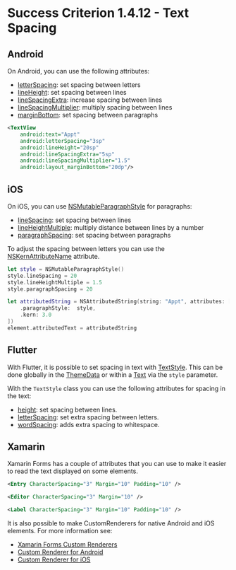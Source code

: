 # Success Criterion 1.4.12 - Text Spacing
## Android

On Android, you can use the following attributes:

- [letterSpacing](https://developer.android.com/reference/android/widget/TextView#attr_android:letterSpacing): set spacing between letters
- [lineHeight](https://developer.android.com/reference/android/widget/TextView#attr_android:lineHeight): set spacing between lines
- [lineSpacingExtra](https://developer.android.com/reference/android/widget/TextView#attr_android:lineSpacingExtra): increase spacing between lines
- [lineSpacingMultiplier](https://developer.android.com/reference/android/widget/TextView#attr_android:lineSpacingMultiplier): multiply spacing between lines
- [marginBottom](https://developer.android.com/reference/android/view/ViewGroup.MarginLayoutParams#attr_android:layout_marginBottom): set spacing between paragraphs

```xml
<TextView
    android:text="Appt"
    android:letterSpacing="3sp"
    android:lineHeight="20sp"
    android:lineSpacingExtra="5sp"
    android:lineSpacingMultiplier="1.5"
    android:layout_marginBottom="20dp"/>
```
## iOS

On iOS, you can use [NSMutableParagraphStyle](https://developer.apple.com/documentation/uikit/nsmutableparagraphstyle) for paragraphs:

* [lineSpacing](https://developer.apple.com/documentation/uikit/nsmutableparagraphstyle/1528742-linespacing): set spacing between lines
* [lineHeightMultiple](https://developer.apple.com/documentation/uikit/nsmutableparagraphstyle/1524596-lineheightmultiple): multiply distance between lines by a number
* [paragraphSpacing](https://developer.apple.com/documentation/uikit/nsmutableparagraphstyle/1532528-paragraphspacing): set spacing between paragraphs

To adjust the spacing between letters you can use the [NSKernAttributeName](https://developer.apple.com/documentation/uikit/nskernattributename) attribute.

```swift
let style = NSMutableParagraphStyle()
style.lineSpacing = 20
style.lineHeightMultiple = 1.5
style.paragraphSpacing = 20

let attributedString = NSAttributedString(string: "Appt", attributes: [
    .paragraphStyle:  style,
    .kern: 3.0
])
element.attributedText = attributedString
```
## Flutter

With Flutter, it is possible to set spacing in text with [TextStyle](https://api.flutter.dev/flutter/painting/TextStyle-class.html). This can be done globally in the [ThemeData](https://api.flutter.dev/flutter/material/ThemeData-class.html) or within a [Text](https://api.flutter.dev/flutter/widgets/Text-class.html) via the `style` parameter.

With the `TextStyle` class you can use the following attributes for spacing in the text:

- [height](https://api.flutter.dev/flutter/painting/TextStyle/height.html): set spacing between lines.
- [letterSpacing](https://api.flutter.dev/flutter/painting/TextStyle/letterSpacing.html): set extra spacing between letters.
- [wordSpacing](https://api.flutter.dev/flutter/painting/TextStyle/wordSpacing.html): adds extra spacing to whitespace.
## Xamarin

Xamarin Forms has a couple of attributes that you can use to make it easier to read the text displayed on some elements.

```xml
<Entry CharacterSpacing="3" Margin="10" Padding="10" />
```

```xml
<Editor CharacterSpacing="3" Margin="10" />
```

```xml
<Label CharacterSpacing="3" Margin="10" Padding="10" />
```

It is also possible to make CustomRenderers for native Android and iOS elements. For more information see:

* [Xamarin Forms Custom Renderers](https://docs.microsoft.com/en-us/xamarin/xamarin-forms/app-fundamentals/custom-renderer/)
* [Custom Renderer for Android](https://docs.microsoft.com/en-us/xamarin/xamarin-forms/app-fundamentals/custom-renderer/entry#creating-the-custom-renderer-on-android)
* [Custom Renderer for iOS](https://docs.microsoft.com/en-us/xamarin/xamarin-forms/app-fundamentals/custom-renderer/entry#creating-the-custom-renderer-on-ios)
